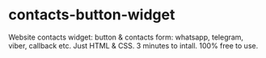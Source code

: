 # contacts-button-widget
Website contacts widget: button &amp; contacts form: whatsapp, telegram, viber, callback etc. Just HTML &amp; CSS. 3 minutes to intall. 100% free to use.
